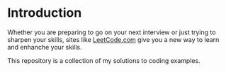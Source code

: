 # Introduction
Whether you are preparing to go on your next interview or just trying to sharpen your skills, sites like [LeetCode.com](https://www.leetcode.com) give you a new way to learn and enhanche your skills.

This repository is a collection of my solutions to coding examples.

